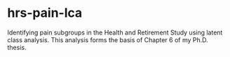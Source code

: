 # hrs-pain-lca
Identifying pain subgroups in the Health and Retirement Study using latent class analysis. This analysis forms the basis of Chapter 6 of my Ph.D. thesis.
